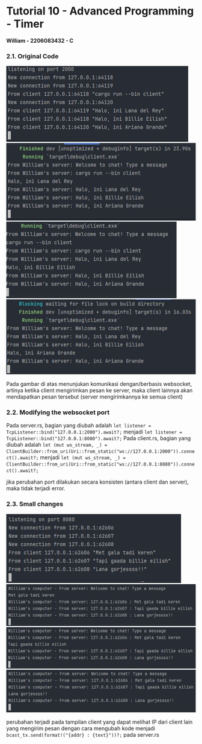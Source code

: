 # Tutorial 10 - Advanced Programming - Timer
**William - 2206083432 - C**

### 2.1. Original Code
<img src="image/server.JPG">
<img src="image/client_1.JPG">
<img src="image/client_2.JPG">
<img src="image/client_3.JPG">

Pada gambar di atas menunjukan komunikasi dengan/berbasis websocket, artinya ketika client mengirimkan pesan ke server, maka client  lainnya akan mendapatkan pesan tersebut (server mengirimkannya ke semua client)

### 2.2. Modifying the websocket port
Pada server.rs, bagian yang diubah adalah `let listener = TcpListener::bind("127.0.0.1:2000").await?;` menjadi `let listener = TcpListener::bind("127.0.0.1:8080").await?;`
Pada client.rs, bagian yang diubah adalah `let (mut ws_stream, _) = ClientBuilder::from_uri(Uri::from_static("ws://127.0.0.1:2000")).connect().await?;` menjadi `let (mut ws_stream, _) = ClientBuilder::from_uri(Uri::from_static("ws://127.0.0.1:8080")).connect().await?;`

jika perubahan port dilakukan secara konsisten (antara client dan server), maka tidak terjadi error.

### 2.3. Small changes
<img src="image/server2.JPG">
<img src="image/client2_1.JPG">
<img src="image/client2_2.JPG">
<img src="image/client2_3.JPG">

perubahan terjadi pada tampilan client yang dapat melihat IP dari client lain yang mengirim pesan dengan cara mengubah kode menjadi `bcast_tx.send(format!("{addr} : {text}"))?;` pada server.rs
